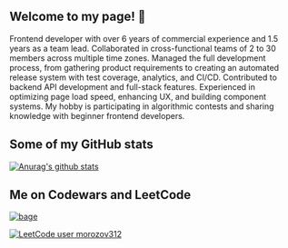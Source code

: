 ## Welcome to my page! :wave:

Frontend developer with over 6 years of commercial experience and 1.5 years as a team lead.
Collaborated in cross-functional teams of 2 to 30 members across multiple time zones.
Managed the full development process, from gathering product requirements to creating an
automated release system with test coverage, analytics, and CI/CD. Contributed to backend API
development and full-stack features.
Experienced in optimizing page load speed, enhancing UX, and building component systems. My
hobby is participating in algorithmic contests and sharing knowledge with beginner frontend
developers.

## Some of my GitHub stats
[![Anurag's github stats](https://github-readme-stats.vercel.app/api?username=morozov312&show_icons=true&theme=gruvbox)](https://github.com/anuraghazra/github-readme-stats)
## Me on Codewars and LeetCode
<a href="https://www.codewars.com/users/morozov312"><img src="https://www.codewars.com/users/morozov312/badges/large" alt="bage"></a>

[![LeetCode user morozov312](https://img.shields.io/badge/dynamic/json?style=for-the-badge&labelColor=black&color=%23ffa116&label=Solved&query=solvedOverTotal&url=https%3A%2F%2Fleetcode-badge.vercel.app%2Fapi%2Fusers%2Fmorozov312&logo=leetcode&logoColor=yellow)](https://leetcode.com/morozov312/)

